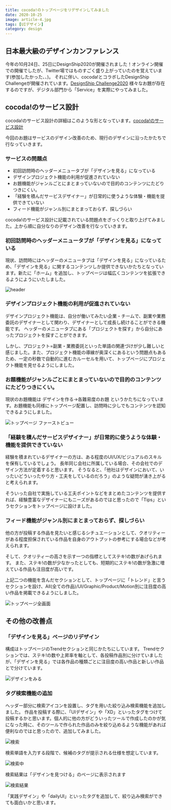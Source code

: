 ```yaml
---
title: cocoda!のトップページをリデザインしてみました
date: 2020-10-25
image: article-4.jpg
tags: [UIデザイン]
category: design
---
```


## 日本最大級のデザインカンファレンス
今年の10月24日、25日にDesignShip2020が開催されました！オンライン開催での開催でしたが、Twitter場ではものすごく盛り上がっていたのを覚えています(参加したかった、、)。
それに伴い、cocoda!とコラボしたDesignShip Challengeが開催されています。[DesignShip Challenge2020](https://designship-challenge.cocoda.design/)
様々なお題が存在するのですが、デジタル部門から「Service」を実際にやってみました。

## cocoda!のサービス設計
cocoda!のサービス設計の詳細はこのような形となっています。[cocoda!のサービス設計](https://www.notion.so/Cocoda-2020-10-a2e7407b192a46eb9b9d3b8f3d102ee6)

今回のお題はサービスのデザイン改善のため、現行のデザインに沿ったかたちで行なっていきます。

### サービスの問題点
- 初回訪問時のヘッダーメニュータブが「デザインを見る」になっている
- デザインプロジェクト機能の利用が促進されていない
- お題機能がジャンルごとにまとまっていないので目的のコンテンツにたどりつきにくい。
- 「経験を積んだサービスデザイナー」が日常的に使うような体験・機能を提供できていない
- フィード機能がジャンル別にまとまっておらず、探しづらい

cocoda!のサービス設計に記載されている問題点をざっくりと取り上げてみました。上から順に自分なりのデザイン改善を行なっていきます。

### 初回訪問時のヘッダーメニュータブが「デザインを見る」になっている
現状、訪問時にはヘッダーのメニュータブは「デザインを見る」になっているため、「デザインを見る」に関するコンテンツしか提供できないかたちとなっています。新たに「ホーム」を追加し、トップページは幅広くコンテンツを拡張できるようにようにいたしました。

<p>
  <img src="https://drive.google.com/uc?export=view&id=1OmDtzLA5fd9-TOU0o-NJSQJuSWqLKLQj" loading="lazy" alt="header"/>
</p>


### デザインプロジェクト機能の利用が促進されていない
デザインプロジェクト機能は、自分が働いてみたい企業・チームで、副業や業務委託のデザイナーとして関わり、デザイナーとして成長し続けることができる機能です。
ヘッダーのメニュータブにある「プロジェクトを探す」から自分にあったプロジェクトを探すことができます。

しかし、プロジェクト=副業・業務委託といった単語の関連づけが少し難しいと感じました。また、プロジェクト機能の導線が奥深くにあるという問題点もあるため、一定の秒数で自動的に進むカルーセルを用いて、トップページにプロジェクト機能を見せるようにしました。

### お題機能がジャンルごとにまとまっていないので目的のコンテンツにたどりつきにくい。

現状のお題機能は デザインを作る→各難易度のお題 というかたちになっています。お題機能も同様にトップページ配置し、訪問時に少しでもコンテンツを認知できるようにしました。

<p>
  <img src="https://drive.google.com/uc?export=view&id=1kQ9D1XtCMBJB1iQNJIMeLOjKdUcPUeCJ" loading="lazy" alt="トップページ ファーストビュー"/>
</p>


### 「経験を積んだサービスデザイナー」が日常的に使うような体験・機能を提供できていない

経験を積まれているデザイナーの方は、ある程度のUI/UX/ビジュアルのスキルを保有しているでしょう。
長年同じ会社に所属している場合、その会社でのデザイン方法が定着すると思います。
そうなると、「他社はデザインにおいて、いったいどういったやり方・工夫をしているのだろう」のような疑問が湧き上がると考えられます。

そういった自社で実施している工夫ポイントなどをまとめたコンテンツを提供すれば、経験豊富なデザイナーにもニーズがあるのではと思ったので「Tips」というセクションをトップページに設けました。

### フィード機能がジャンル別にまとまっておらず、探しづらい

他の方が投稿する作品を見たいと感じるシチュエーションとして、クオリティーがある程度担保されている作品を自身のアウトプットの参考にする場合などが考えられます。

そして、クオリティーの高さを示す一つの指標としてステキ!の数があげられます。
また、ステキ!の数が少なかったとしても、短期的にステキ!の数が急激に増えている作品も注目度が高いです。

上記二つの機能を含んだセクションとして、トップページに「トレンド」と言うセクションを設け、All(全ての作品)/UI/Graphic/Product/Motion別に注目度の高い作品を掲載できるようにしました。

<p>
  <img src="https://drive.google.com/uc?export=view&id=1vR5Ta2kxFMh5zFNzOZ3EypXjuWdzEiMr" loading="lazy" alt="トップページ全画面"/>
</p>


## その他の改善点

### 「デザインを見る」ページのリデザイン

構成はトップページのTrendセクションと同じかたちにしています。
Trendセクションでは、ステキ!の数や上昇率を軸として、各投稿作品別に分けていましたが、「デザインを見る」では各作品の種類ごとに注目度の高い作品と新しい作品とで分けています。

<p>
  <img src="https://drive.google.com/uc?export=view&id=1F6b6oNNwm2RoU0XqBKvxgT21qPURhSM3" loading="lazy" alt="デザインをみる"/>
</p>

### タグ検索機能の追加

ヘッダー部分に検索アイコンを設置し、タグを用いた絞り込み検索機能を追加しました。
作品を投稿する際に、「UIデザイン」や「XD」といったタグをつけて投稿するかと思います。個人的に他の方がどういったツールで作成したのかが気になった時に、そのツールで作られた作品のみを絞り込めるような機能があれば便利なのではと思ったので、追加してみました。

<p>
  <img src="https://drive.google.com/uc?export=view&id=1-MZNIgivZzTd4690TlPqpHFBtYv0yVcn" loading="lazy" alt="検索"/>
</p>


検索単語を入力する段階で、候補のタグが提示される仕様を想定しています。

<p>
  <img src="https://drive.google.com/uc?export=view&id=1ld1mXfbKpPemXGee45RjuQ9kMMcrL258" loading="lazy" alt="検索中"/>
</p>

検索結果は「デザインを見つける」のページに表示されます

<p>
  <img src="https://drive.google.com/uc?export=view&id=1DNcg0f5Ehz7vN9t392lqer9K7F1-Pd2S" loading="lazy" alt="検索結果"/>
</p>

「実践デザイン」や「dailyUI」といったタグを追加して、絞り込み検索ができても面白いかと思います。




